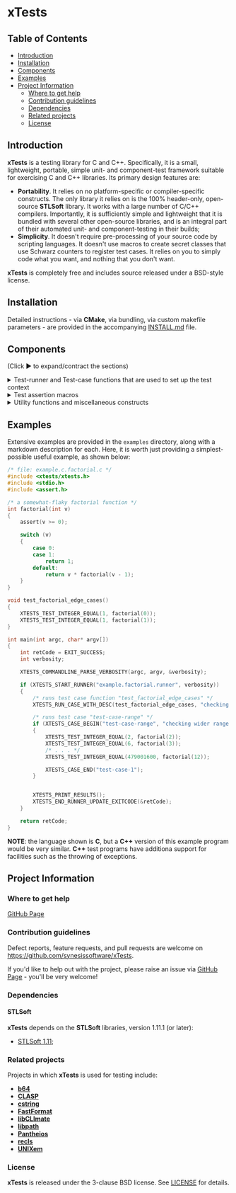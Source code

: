 # xTests <!-- omit in toc -->

## Table of Contents <!-- omit in toc -->

- [Introduction](#introduction)
- [Installation](#installation)
- [Components](#components)
- [Examples](#examples)
- [Project Information](#project-information)
  - [Where to get help](#where-to-get-help)
  - [Contribution guidelines](#contribution-guidelines)
  - [Dependencies](#dependencies)
  - [Related projects](#related-projects)
  - [License](#license)


## Introduction

**xTests** is a testing library for C and C++. Specifically, it is a small,
lightweight, portable, simple unit- and component-test framework suitable
for exercising C and C++ libraries. Its primary design features are:

- **Portability**. It relies on no platform-specific or compiler-specific
constructs. The only library it relies on is the 100% header-only,
open-source **STLSoft** library. It works with a large number of C/C++
compilers. Importantly, it is sufficiently simple and lightweight that it
is bundled with several other open-source libraries, and is an integral
part of their automated unit- and component-testing in their builds;
- **Simplicity**. It doesn't require pre-processing of your source code by
scripting languages. It doesn't use macros to create secret classes that
use Schwarz counters to register test cases. It relies on you to simply
code what you want, and nothing that you don't want.

**xTests** is completely free and includes source released under a BSD-style
license.


## Installation

Detailed instructions - via **CMake**, via bundling, via custom makefile
parameters - are provided in the accompanying [INSTALL.md](./INSTALL.md)
file.


## Components

(Click :arrow_forward: to expand/contract the sections)

<details>
<summary markdown="span">Test-runner and Test-case functions that are used to set up the test context</summary>
<blockquote>
 <details>
 <summary markdown="span">Test runner functions</summary>

| Function Name & Usage (Test runner functions)                                                                                      |
|:-----------------------------------------------------------------------------------------------------------------------------------|
|`XTESTS_START_RUNNER(name, verbosity)`<br>Starts a test runner that will report to stdout<br>- A test runner is a logically-related group of test cases.<br>- param **name** The name of the test-runner<br>- param **verbosity** The verbosity (see xtests_verbosity_t) at which the runner will be executed |
|`XTESTS_START_RUNNER_WITH_STREAM(name, verbosity, stm)`<br>Starts a test runner<br>- A test runner is a logically-related group of test cases.<br>- param **name** The name of the test-runner<br>- param **verbosity** The verbosity (see xtests_verbosity_t) at which the runner will be executed<br>- param **stm** The stream to which output will be written |
|`XTESTS_START_RUNNER_WITH_REPORTER(name, verbosity, reporter, reporterParam)`<br>Starts a test runner with the given callback reporter<br>- A test runner is a logically-related group of test cases.<br>- param **name** The name of the test-runner<br>- param **verbosity** The verbosity (see xtests_verbosity_t) at which the runner will be executed<br>- param **reporter** The reporter instance<br>- param **reporterParam** A caller-supplied parameter that is passed with every callback |
|`XTESTS_START_RUNNER_WITH_REPORTER_AND_STREAM(name, verbosity, reporter, reporterParam, stm)`<br>Starts a test runner with the given callback reporter<br>- A test runner is a logically-related group of test cases.<br>- param **name** The name of the test-runner<br>- param **verbosity** The verbosity (see xtests_verbosity_t) at which the runner will be executed<br>- param **reporter** The reporter instance<br>- param **reporterParam** A caller-supplied parameter that is passed with every callback<br>- param **stm** The stream to which output will be written
|`XTESTS_START_RUNNER_WITH_REPORTER_AND_STREAM_AND_FLAGS(name, verbosity, reporter, reporterParam, stm, flags)`<br>Starts a test runner with the given callback reporter<br>- A test runner is a logically-related group of test cases.<br>- param **name** The name of the test-runner<br>- param **verbosity** The verbosity (see xtests_verbosity_t) at which the runner will be executed<br>- param **reporter** The reporter instance<br>- param **reporterParam** A caller-supplied parameter that is passed with every callback<br>- param **stm** The stream to which output will be written<br>- param **flags** The flags that moderate the runner behaviour<br>- see xtests::c::xtests_runner_flags_t |
|`XTESTS_START_RUNNER_WITH_REPORTER_AND_STREAM_AND_FLAGS_AND_SETUP_FNS(name, verbosity, reporter, reporterParam, stm, flags, setup, teardown, setupParam)`<br>Starts a test runner with the given callback reporter<br>- A test runner is a logically-related group of test cases.<br>- param **name** The name of the test-runner<br>- param **verbosity** The verbosity (see xtests_verbosity_t) at which the runner will be executed<br>- param **reporter** The reporter instance<br>- param **reporterParam** A caller-supplied parameter that is passed with every invocation of the reporter<br>- param **stm** The stream to which output will be written<br>- param **flags** The \link xtests::c::xtests_runner_flags_t flags\endlink that moderate the runner behaviour<br>- param **setup** The function to be called before each test<br>- param **teardown** The function to be called after each test<br>- param **setupParam** A caller-supplied parameter that is passed with each invocation of the setup and teardown functions |
|`XTESTS_START_RUNNER_WITH_FLAGS(name, verbosity, flags)`<br>Starts a test runner that will report to stdout<br>- A test runner is a logically-related group of test cases.<br>- param **name** The name of the test-runner<br>- param **verbosity** The verbosity (see xtests_verbosity_t) at which the runner will be executed<br>- param **flags** The \link xtests::c::xtests_runner_flags_t flags\endlink that moderate the runner behaviour |
|`XTESTS_PRINT_RESULTS()`<br>Prints the test results of the currently executing test.<br>- note This can only be invoked after a successful invocation of XTESTS_START_RUNNER() or XTESTS_START_RUNNER_WITH_REPORTER(), and before invocation of XTESTS_END_RUNNER() or XTESTS_END_RUNNER_UPDATE_EXITCODE(). |
|`XTESTS_END_RUNNER()`<br>Ends a test runner |
|`XTESTS_ABEND(terminationMessage)`<br>Abnormal end of tests, and process termination.|
|`XTESTS_END_RUNNER_UPDATE_EXITCODE()`<br>Ends a test runner, and modifies a caller-supplied exit code parameter<br>- param **retCode** A pointer to a variable of type <code>int</code> that will receive an exit code.<br>- remarks The variable should have been initialised to <code>EXIT_SUCCESS</code>, and each invocation of XTESTS_END_RUNNER_UPDATE_EXITCODE() (for each separate test-runner in a given application) will only set it to <code>EXIT_FAILURE</code> in the case where that runner has failed one or more tests. |

 </details>
 <details>
 <summary markdown="span">Test case functions</summary>

| Function Name & Usage (Test case functions)                                                                                        |
|:-----------------------------------------------------------------------------------------------------------------------------------|
|`XTESTS_CASE_BEGIN(name, desc)`<br>Begins a test case, of the given name and description.<br>- param **name** The name of the test case<br>- param **desc** The description of the test case. May be <code>NULL</code> or the empty string (<code>""</code>). |
|`XTESTS_CASE_END(name, desc)`<br>Ends the current test case<br>- param **name** The name of the test case<br>**Note**: The <code>name</code> parameter is ignored in the current implementation, which can only run one test case at a time.|
|`XTESTS_RUN_CASE_WITH_NAME_AND_DESC(name, desc, fn)`<br>Runs the given test case function, specifying a name and description.<br>- param **name** Name of the test case<br>- param **desc** Description of the test case<br>- param **fn** A function, taking no parameters and returning <code>void</code>, that executes a number of tests representing a test case.<br>**Note**: This can only be invoked after a successful invocation of `XTESTS_CASE_BEGIN()` and before invocation of `XTESTS_CASE_END()`.|
|`XTESTS_RUN_CASE_WITH_DESC(fn, desc)`<br>Runs the given test case function, specifying a description<br>- param **fn** A function, taking no parameters and returning <code>void</code>, that executes a number of tests representing a test case.<br>- param **desc** Description of the test case<br>- note This can only be invoked after a successful invocation of XTESTS_CASE_BEGIN() and before invocation of XTESTS_CASE_END(). |
|`XTESTS_RUN_CASE(fn)`<br>Runs the given test case function<br>- param **fn** A function, taking no parameters and returning <code>void</code>, that executes a number of tests representing a test case.<br>**Note**: This can only be invoked after a successful invocation of `XTESTS_CASE_BEGIN()` and before invocation of `XTESTS_CASE_END()`.|
|`XTESTS_RUN_CASE_THAT_THROWS(fn, type)`<br>[C++-only] Runs the given test case function.<br>- param **fn** A function, taking no parameters and returning <code>void</code>, that executes a number of tests representing a test case;<br>- param **type** The type of the exception that is expected to be thrown;<br>**Note**: This can only be invoked after a successful invocation of `XTESTS_CASE_BEGIN()` and before invocation of `XTESTS_CASE_END()`.|
|`XTESTS_RUN_CASE_THAT_THROWS_WITH_DESC(fn, desc, type)`<br>[C++-only] Runs the given test case function.<br>- param **fn** A function, taking no parameters and returning <code>void</code>, that executes a number of tests representing a test case;<br>- param **desc** Description of the test case;<br>- param **type** The type of the exception that is expected to be thrown;<br>**Note**: This can only be invoked after a successful invocation of `XTESTS_CASE_BEGIN()` and before invocation of `XTESTS_CASE_END()`.|
|`XTESTS_RUN_CASE_THAT_THROWS_WITH_NAME_AND_DESC(name, desc, fn, type)`<br>[C++-only] Runs the given test case function.<br>- param **name** Name of the test case;<br>- param **desc** Description of the test case;<br>- param **fn** A function, taking no parameters and returning <code>void</code>, that executes a number of tests representing a test case;<br>- param **type** The type of the exception that is expected to be thrown;<br>**Note**: This can only be invoked after a successful invocation of `XTESTS_CASE_BEGIN()` and before invocation of `XTESTS_CASE_END()`.|

 </details>
</blockquote>
</details>

<details>
<summary markdown="span">Test assertion macros</summary>
<blockquote>

 <!-- integers and floating-point -->
 <details>
 <summary markdown="span">Numeric - Integer, Floating Point - Assertion Macros</summary>
 <blockquote>
  <details>
  <summary markdown="span">Integer Assertion Macros</summary>

| Category |Test Item                                                              |
|:---------|:----------------------------------------------------------------------|
| Integer  |XTESTS_TEST_INTEGER_EQUAL(expected, actual)                            |
| Integer  |XTESTS_TEST_INTEGER_NOT_EQUAL(expected, actual)                        |
| Integer  |XTESTS_TEST_INTEGER_GREATER(expected, actual)                          |
| Integer  |XTESTS_TEST_INTEGER_LESS(expected, actual)                             |
| Integer  |XTESTS_TEST_INTEGER_GREATER_OR_EQUAL(expected, actual)                 |
| Integer  |XTESTS_TEST_INTEGER_LESS_OR_EQUAL(expected, actual)                    |
| Integer  |XTESTS_TEST_INTEGER_EQUAL_ANY_IN_RANGE(expected, actual)               |
| Integer  |XTESTS_TEST_INTEGER_EQUAL_ANY_NOT_IN_RANGE(expected, actual)           |
| Integer  |XTESTS_TEST_INTEGER_EQUAL_OF2(expected1, expected2, actual)            |
| Integer  |XTESTS_TEST_INTEGER_EQUAL_OF3(expected1, expected2, expectd3, actual)  |

  </details>

  <details>
  <summary markdown="span">Floating Point Assertion Macros</summary>

| Category |Test Item                                                              |
|:---------|:----------------------------------------------------------------------|
| F-Point  |XTESTS_TEST_FLOATINGPOINT_EQUAL_APPROX(expected, actual)               |
| F-Point  |XTESTS_TEST_FLOATINGPOINT_NOT_EQUAL_APPROX(expected, actual)           |
| F-Point  |XTESTS_TEST_FLOATINGPOINT_EQUAL_EXACT(expected, actual)                |
| F-Point  |XTESTS_TEST_FLOATINGPOINT_NOT_EQUAL_EXACT(expected, actual)            |

  </details>

 </blockquote>
 </details>

 <!-- characters and strings -->
 <details>
 <summary markdown="span">Character/String (Multi-Byte and Wide) Assertion Macros</summary>
 <blockquote>
  <details>
  <summary markdown="span">Character Assertion Macros</summary>

| Category |Test Item                                                              |
|:---------|:----------------------------------------------------------------------|
| Character|XTESTS_TEST_CHARACTER_EQUAL(expected, actual)                          |
| Character|XTESTS_TEST_CHARACTER_NOT_EQUAL(expected, actual)                      |
| Character|XTESTS_TEST_CHARACTER_GREATER(expected, actual)                        |
| Character|XTESTS_TEST_CHARACTER_LESS(expected, actual)                           |
| Character|XTESTS_TEST_CHARACTER_GREATER_OR_EQUAL(expected, actual)               |
| Character|XTESTS_TEST_CHARACTER_LESS_OR_EQUAL(expected, actual)                  |

  </details>

  <details>
  <summary markdown="span">String - Multibyte Macros</summary>

| Category  |Test Item                                                             |
|:----------|:---------------------------------------------------------------------|
| Multibyte |XTESTS_TEST_MULTIBYTE_STRING_EQUAL(expected, actual)                  |
| Multibyte |XTESTS_TEST_MULTIBYTE_STRING_EQUAL_APPROX(expected, actual)           |
| Multibyte |XTESTS_TEST_MULTIBYTE_STRING_NOT_EQUAL(expected, actual)              |
| Multibyte |XTESTS_TEST_MULTIBYTE_STRING_NOT_EQUAL_APPROX(expected, actual)       |
| Multibyte |XTESTS_TEST_MULTIBYTE_STRING_EQUAL_N(expected, actual, n)             |
| Multibyte |XTESTS_TEST_MULTIBYTE_STRING_EQUAL_N_APPROX(expected, actual, n)      |
| Multibyte |XTESTS_TEST_MULTIBYTE_STRING_NOT_EQUAL_N(expected, actual, n)         |
| Multibyte |XTESTS_TEST_MULTIBYTE_STRING_NOT_EQUAL_N_APPROX(expected, actual, n)  |
| Multibyte |XTESTS_TEST_MULTIBYTE_STRING_CONTAIN(expected, actual)                |
| Multibyte |XTESTS_TEST_MULTIBYTE_STRING_CONTAIN_APPROX(expected, actual)         |
| Multibyte |XTESTS_TEST_MULTIBYTE_STRING_NOT_CONTAIN(expected, actual)            |
| Multibyte |XTESTS_TEST_MULTIBYTE_STRING_NOT_CONTAIN_APPROX(expected, actual)     |
| Multibyte |XTESTS_TEST_MULTIBYTE_STRING_SLICE_EQUAL(expected, actual)            |
| Multibyte |XTESTS_TEST_MULTIBYTE_STRING_MATCHES(pattern, value) <sup>1</sup>     |

<em>1</em> `XTESTS_TEST_MULTIBYTE_STRING_MATCHES` is only enabled in the presence of the [**shwild**](https://github.com/synesissoftware/shwild) library - i.e. when the **shwild/shwild.h** header is detected - to avoid an undue (and circular, since **shwild** uses **xTests**) dependency.

  </details>

  <details>
  <summary markdown="span">String - Wide Macros</summary>

| Category |Test Item                                                              |
|:---------|:----------------------------------------------------------------------|
| Wide     |XTESTS_TEST_WIDE_STRING_EQUAL(expected, actual)                        |
| Wide     |XTESTS_TEST_WIDE_STRING_EQUAL_APPROX(expected, actual)                 |
| Wide     |XTESTS_TEST_WIDE_STRING_NOT_EQUAL(expected, actual)                    |
| Wide     |XTESTS_TEST_WIDE_STRING_NOT_EQUAL_APPROX(expected, actual)             |
| Wide     |XTESTS_TEST_WIDE_STRING_EQUAL_N(expected, actual, n)                   |
| Wide     |XTESTS_TEST_WIDE_STRING_EQUAL_N_APPROX(expected, actual, n)            |
| Wide     |XTESTS_TEST_WIDE_STRING_NOT_EQUAL_N(expected, actual, n)               |
| Wide     |XTESTS_TEST_WIDE_STRING_NOT_EQUAL_N_APPROX(expected, actual, n)        |
| Wide     |XTESTS_TEST_WIDE_STRING_CONTAIN(expected, actual)                      |
| Wide     |XTESTS_TEST_WIDE_STRING_CONTAIN_APPROX(expected, actual)               |
| Wide     |XTESTS_TEST_WIDE_STRING_NOT_CONTAIN(expected, actual)                  |
| Wide     |XTESTS_TEST_WIDE_STRING_NOT_CONTAIN_APPROX(expected, actual)           |
| Wide     |XTESTS_TEST_WIDE_STRING_SLICE_EQUAL(expected, actual)                  |

  </details>

 </blockquote>
 </details>

 <!-- booleans -->
 <details>
 <summary markdown="span">Boolean Assertion Macros</summary>

| Category |Test Item                                                              |
|:---------|:----------------------------------------------------------------------|
| Boolean  |XTESTS_TEST_BOOLEAN_EQUAL(expected, actual)                            |
| Boolean  |XTESTS_TEST_BOOLEAN_NOT_EQUAL(expected, actual)                        |
| Boolean  |XTESTS_TEST_BOOLEAN_TRUE(actual)                                       |
| Boolean  |XTESTS_TEST_BOOLEAN_FALSE(actual)                                      |

 </details>

 <!-- enums -->
 <details>
 <summary markdown="span">Enum Assertion Macros</summary>

| Category |Test Item                                                              |
|:---------|:----------------------------------------------------------------------|
| Enum     |XTESTS_TEST_ENUM_EQUAL(expected, actual)                               |
| Enum     |XTESTS_TEST_ENUM_NOT_EQUAL(expected, actual)                           |

 </details>

 <!-- pointers -->
 <details>
 <summary markdown="span">Pointer Assertion Macros</summary>

| Category |Test Item                                                              |
|:---------|:----------------------------------------------------------------------|
| Pointer  |XTESTS_TEST_POINTER_EQUAL(expected, actual)                            |
| Pointer  |XTESTS_TEST_POINTER_NOT_EQUAL(expected, actual)                        |
| Pointer  |XTESTS_TEST_POINTER_GREATER(expected, actual)                          |
| Pointer  |XTESTS_TEST_POINTER_LESS(expected, actual)                             |
| Pointer  |XTESTS_TEST_POINTER_GREATER_OR_EQUAL(expected, actual)                 |
| Pointer  |XTESTS_TEST_POINTER_LESS_OR_EQUAL(expected, actual)                    |
| Pointer  |XTESTS_TEST_FUNCTION_POINTER_EQUAL(expected, actual)                   |
| Pointer  |XTESTS_TEST_FUNCTION_POINTER_NOT_EQUAL(expected, actual)               |

 </details>

 <!-- direct results -->
 <details>
 <summary markdown="span">Directed-result Assertion Macros</summary>

| Category |Test Item                                                              |
|:---------|:----------------------------------------------------------------------|
| Utility  |XTESTS_TEST_PASSED()                                                   |
| Utility  |XTESTS_TEST_FAIL(msg)                                                  |
| Utility  |XTESTS_TEST_FAIL_WITH_QUALIFIER(msg, qualifier)                        |
| Utility  |XTESTS_TEST(expr)                                                      |
| Utility  |XTESTS_TEST_WITH_MESSAGE(expr, msg)                                    |
| Utility  |XTESTS_REQUIRE(test)                                                   |

 </details>

</blockquote>
</details>

<details>
<summary markdown="span">Utility functions and miscellaneous constructs</summary>
<blockquote>
 <details>
 <summary markdown="span">Utility functions</summary>

| Function Name & Usage (Utility functions)  |
|:-------------------------------------------|
|`XTESTS_COMMANDLINE_PARSE_VERBOSITY(argc, argv, pverbosity)`<br>Parses the verbosity from the command-line arguments, looking for an argument of the form `"--verbosity=<N>"`, where `N` is a non-negative integer.<br>- param `argc`  The `argc` parameter passed into `main()`;<br>- param `argv` The `argv` parameter passed into `main()`;<br>- param `pverbosity` A pointer to an integer to receive the verbosity. Will be set to `xtestsVerbositySummaryOnSuccess` upon success, or if no verbosity argument is found. May not be `NULL`;|
|`XTESTS_COMMANDLINE_PARSE_VERBOSITY_WITH_DEFAULT(argc, argv, pverbosity, defaultVerbosity)`<br>Parses the verbosity from the command-line arguments, looking for an argument of the form `"--verbosity=<N>"`, where `N` is a non-negative integer.<br>- param `argc`  The `argc` parameter passed into `main()`;<br>- param `argv` The `argv` parameter passed into `main()`;<br>- param `pverbosity` A pointer to an integer to receive the verbosity. Will be set to `xtestsVerbositySummaryOnSuccess` upon success, or if no verbosity argument is found. May not be `NULL`;<br>- param `defaultVerbosity` The default verbosity to be applied if none specified on the command-line|
|`XTESTS_COMMANDLINE_PARSE_HELP(argc, argv)`<br>Parses the `"--help"` flag from the command-line and, if found, issues usage information to the standard output stream and exits (with `EXIT_SUCCESS`).<br>- param `argc`  The `argc` parameter passed into `main()`;<br>- param `argv` The `argv` parameter passed into `main()`;|

 </details>

 <details>
 <summary markdown="span">Miscellaneous constructs</summary>

| Constructs                                                                                                                       |
|:---------------------------------------------------------------------------------------------------------------------------------|
|`XTESTS_FLOATINGPOINT_FACTOR_SCOPE()`<br>[C++ only] Macro used to declare an instance of the class xtests::cpp::xtest_floatingpoint_factor_scope, which causes the floating point factor to be set to a new value for the lifetime of the object, and then returned to its prior value.|
|`XTESTS_FP_APPROXIMATE_FACTOR(argc, argv)`<br>The factor within which floating point numbers are deemed to be approximately equal.|

 </details>
</blockquote>
</details>


## Examples

Extensive examples are provided in the ```examples``` directory, along with a markdown description for each. Here, it is worth just providing a simplest-possible useful example, as shown below:

```c
/* file: example.c.factorial.c */
#include <xtests/xtests.h>
#include <stdio.h>
#include <assert.h>

/* a somewhat-flaky factorial function */
int factorial(int v)
{
    assert(v >= 0);

    switch (v)
    {
        case 0:
        case 1:
            return 1;
        default:
            return v * factorial(v - 1);
    }
}

void test_factorial_edge_cases()
{
    XTESTS_TEST_INTEGER_EQUAL(1, factorial(0));
    XTESTS_TEST_INTEGER_EQUAL(1, factorial(1));
}

int main(int argc, char* argv[])
{
    int retCode = EXIT_SUCCESS;
    int verbosity;

    XTESTS_COMMANDLINE_PARSE_VERBOSITY(argc, argv, &verbosity);

    if (XTESTS_START_RUNNER("example.factorial.runner", verbosity))
    {
        /* runs test case function "test_factorial_edge_cases" */
        XTESTS_RUN_CASE_WITH_DESC(test_factorial_edge_cases, "checking edge cases");

        /* runs test case "test-case-range" */
        if (XTESTS_CASE_BEGIN("test-case-range", "checking wider range of input numbers"))
        {
            XTESTS_TEST_INTEGER_EQUAL(2, factorial(2));
            XTESTS_TEST_INTEGER_EQUAL(6, factorial(3));
            /* . . . */
            XTESTS_TEST_INTEGER_EQUAL(479001600, factorial(12));

            XTESTS_CASE_END("test-case-1");
        }


        XTESTS_PRINT_RESULTS();
        XTESTS_END_RUNNER_UPDATE_EXITCODE(&retCode);
    }

    return retCode;
}
```

**NOTE**: the language shown is **C**, but a **C++** version of this example program would be very similar. **C++** test programs have additiona support for facilities such as the throwing of exceptions.


## Project Information


### Where to get help

[GitHub Page](https://github.com/synesissoftware/xTests "GitHub Page")


### Contribution guidelines

Defect reports, feature requests, and pull requests are welcome on https://github.com/synesissoftware/xTests.

If you'd like to help out with the project, please raise an issue via [GitHub Page](https://github.com/synesissoftware/xTests/issues "GitHub Page") - you'll be very welcome!


### Dependencies


#### STLSoft <!-- omit in toc -->

**xTests** depends on the **STLSoft** libraries, version 1.11.1 (or later):

* [STLSoft 1.11](http://github.com/synesissoftware/STLSoft-1.11/);


### Related projects

Projects in which **xTests** is used for testing include:

* [**b64**](https://github.com/synesissoftware/b64)
* [**CLASP**](https://github.com/synesissoftware/CLASP)
* [**cstring**](https://github.com/synesissoftware/cstring)
* [**FastFormat**](https://github.com/synesissoftware/FastFormat)
* [**libCLImate**](https://github.com/synesissoftware/libCLImate)
* [**libpath**](https://github.com/synesissoftware/libpath)
* [**Pantheios**](https://github.com/synesissoftware/Pantheios)
* [**recls**](https://github.com/synesissoftware/recls)
* [**UNIXem**](https://github.com/synesissoftware/UNIXem)


### License

**xTests** is released under the 3-clause BSD license. See [LICENSE](./LICENSE) for details.


<!-- ########################### end of file ########################### -->

